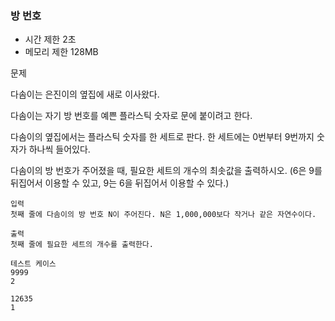 ### 방 번호
- 시간 제한 2초
- 메모리 제한 128MB

문제

다솜이는 은진이의 옆집에 새로 이사왔다. 

다솜이는 자기 방 번호를 예쁜 플라스틱 숫자로 문에 붙이려고 한다.

다솜이의 옆집에서는 플라스틱 숫자를 한 세트로 판다. 한 세트에는 0번부터 9번까지 숫자가 하나씩 들어있다.

다솜이의 방 번호가 주어졌을 때, 필요한 세트의 개수의 최솟값을 출력하시오. (6은 9를 뒤집어서 이용할 수 있고, 9는 6을 뒤집어서 이용할 수 있다.)
```
입력
첫째 줄에 다솜이의 방 번호 N이 주어진다. N은 1,000,000보다 작거나 같은 자연수이다.

출력
첫째 줄에 필요한 세트의 개수를 출력한다.

테스트 케이스
9999
2

12635
1
```
